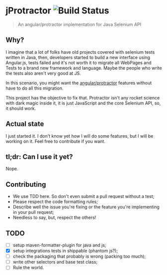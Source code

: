 jProtractor ![Build Status](http://img.shields.io/travis/caarlos0/jProtractor/master.svg?style=flat)
===========

> An angular/protractor implementation for Java Selenium API


## Why?

I imagine that a lot of folks have old projects covered with selenium
tests written in Java, then, developers started to build a new interface
using Angular.js, tests failed and it's not worth it to migrate all
WebPages and Tests to a brand new framework and language. Maybe the
people who write the tests also aren't very good at JS.

In this scenario, you might want the [angular/protractor](http://github.com/angular/protractor)
features without have to do all this migration.

This project has the objective to fix that. Protractor isn't any rocket science
with dark magic inside it, it is just JavaScript and the core Selenium API, so,
it should work.

## Actual state

I just started it. I don't know yet how I will do some features, but I will be
working on it. Feel free to contribute if you want.

## tl;dr: Can I use it yet?

Nope.

## Contributing

- We use TDD here. So don't even submit a pull request without a test;
- Please respect the code formatting rules;
- Describe well the issue you're fixing or the feature you're implementing
in your pull request;
- Needless to say, but, respect the others!

## TODO

- [ ] setup maven-formatter-plugin for java and js;
- [x] setup integrations tests in shippable (phantom js?);
- [ ] check the packaging that probably is wrong (packing too much);
- [ ] write other selectors and base test class;
- [ ] Rule the world.
